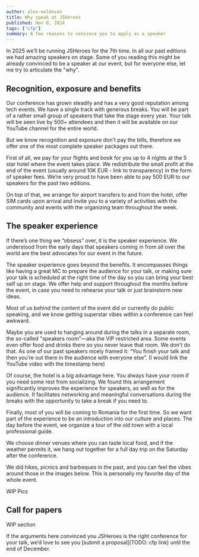 ```yaml
---
author: alex-moldovan
title: Why speak at JSHeroes
published: Nov 8, 2024
tags: ["cfp"]
summary: A few reasons to convince you to apply as a speaker
---
```


In 2025 we’ll be running JSHeroes for the 7th time. In all our past editions we had amazing speakers on stage. Some of you reading this might be already convinced to be a speaker at our event, but for everyone else, let me try to articulate the "why".

## Recognition, exposure and benefits

Our conference has grown steadily and has a very good reputation among tech events. We have a single track with generous breaks. You will be part of a rather small group of speakers that take the stage every year. Your talk will be seen live by 500+ attendees and then it will be available on our YouTube channel for the entire world.

But we know recognition and exposure don't pay the bills, therefore we offer one of the most complete speaker packages out there.

First of all, we pay for your flights and book for you up to 4 nights at the 5 star hotel where the event takes place. We redistribute the small profit at the end of the event (usually around 10K EUR - link to transparency) in the form of speaker fees. We’re very proud to have been able to pay 500 EUR to our speakers for the past two editions.

On top of that, we arrange for airport transfers to and from the hotel, offer SIM cards upon arrival and invite you to a variety of activities with the community and events with the organizing team throughout the week.

## The speaker experience

If there’s one thing we “obsess” over, it is the speaker experience. We understood from the early days that speakers coming in from all over the world are the best advocates for our event in the future.

The speaker experience goes beyond the benefits. It encompasses things like having a great MC to prepare the audience for your talk, or making sure your talk is scheduled at the right time of the day so you can bring your best self up on stage. We offer help and support throughout the months before the event, in case you need to rehearse your talk or just brainstorm new ideas.

Most of us behind the content of the event did or currently do public speaking, and we know getting  superstar vibes within a conference can feel awkward.

Maybe you are used to hanging around during the talks in a separate room, the so-called "speakers room"&mdash;aka the VIP restricted area. Some events even offer food and drinks there so you never leave that room. We don’t do that. As one of our past speakers nicely framed it: “You finish your talk and then you’re out there in the audience with everyone else”. (I would link the YouTube video with the timestamp here)

Of course, the hotel is a big advantage here. You always have your room if you need some rest from socializing. We found this arrangement significantly improves the experience for speakers, as well as for the audience. It facilitates networking and meaningful conversations during the breaks with the opportunity to take a break if you need to.

Finally, most of you will be coming to Romania for the first time. So we want part of the experience to be an introduction into our culture and places. The day before the event, we organize a tour of the old town with a local professional guide.

We choose dinner venues where you can taste local food, and if the weather permits it, we hang out together for a full day trip on the Saturday after the conference.

We did hikes, picnics and barbeques in the past, and you can feel the vibes around those in the images below. This is personally my favorite day of the whole event.

WIP Pics

## Call for papers

WIP section

If the arguments here convinced you JSHeroes is the right conference for your talk, we’d love to see you [submit a proposal](TODO: cfp link) until the end of December.
